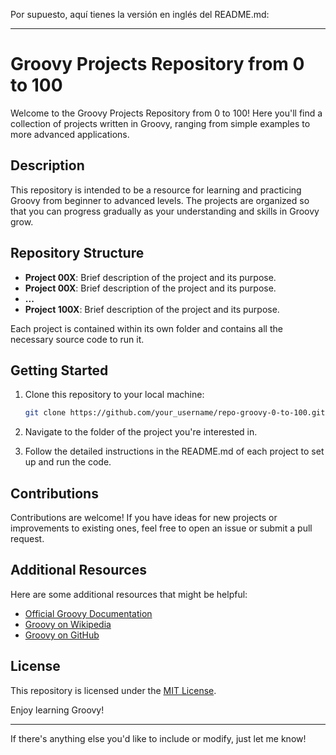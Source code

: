 Por supuesto, aquí tienes la versión en inglés del README.md:

---

# Groovy Projects Repository from 0 to 100

Welcome to the Groovy Projects Repository from 0 to 100! Here you'll find a collection of projects written in Groovy, ranging from simple examples to more advanced applications.

## Description

This repository is intended to be a resource for learning and practicing Groovy from beginner to advanced levels. The projects are organized so that you can progress gradually as your understanding and skills in Groovy grow.

## Repository Structure

- **Project 00X**: Brief description of the project and its purpose.
- **Project 00X**: Brief description of the project and its purpose.
- **...**
- **Project 100X**: Brief description of the project and its purpose.

Each project is contained within its own folder and contains all the necessary source code to run it.

## Getting Started

1. Clone this repository to your local machine:

    ```bash
    git clone https://github.com/your_username/repo-groovy-0-to-100.git
    ```

2. Navigate to the folder of the project you're interested in.
3. Follow the detailed instructions in the README.md of each project to set up and run the code.

## Contributions

Contributions are welcome! If you have ideas for new projects or improvements to existing ones, feel free to open an issue or submit a pull request.

## Additional Resources

Here are some additional resources that might be helpful:

- [Official Groovy Documentation](https://groovy-lang.org/documentation.html)
- [Groovy on Wikipedia](https://en.wikipedia.org/wiki/Groovy_(programming_language))
- [Groovy on GitHub](https://github.com/apache/groovy)

## License

This repository is licensed under the [MIT License](LICENSE).

Enjoy learning Groovy!

---

If there's anything else you'd like to include or modify, just let me know!